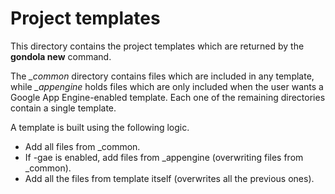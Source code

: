 Project templates
=================

This directory contains the project templates which are returned by the
**gondola new** command.

The *\_common* directory contains files which are included in any template, while
*\_appengine* holds files which are only included when the user wants a Google
App Engine-enabled template. Each one of the remaining directories contain a single
template.

A template is built using the following logic.

  * Add all files from \_common.
  * If -gae is enabled, add files from \_appengine (overwriting files from \_common).
  * Add all the files from template itself (overwrites all the previous ones).
